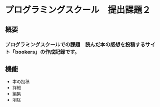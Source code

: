 # プログラミングスクール　提出課題２

## 概要
### プログラミングスクールでの課題　読んだ本の感想を投稿するサイト「bookers」の作成記録です。

## 機能
* 本の投稿
* 詳細
* 編集
* 削除


